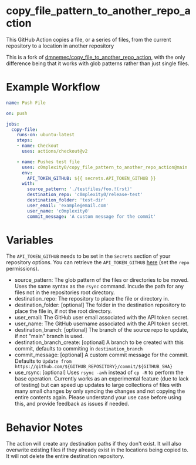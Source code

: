 # copy_file_pattern_to_another_repo_action
This GitHub Action copies a file, or a series of files, from the current repository to a location in another repository

This is a fork of [dmnemec/copy_file_to_another_repo_action](https://github.com/dmnemec/copy_file_to_another_repo_action), with the only difference being that it works with glob patterns rather than just single files.

# Example Workflow
```yaml
name: Push File

on: push

jobs:
  copy-file:
    runs-on: ubuntu-latest
    steps:
    - name: Checkout
      uses: actions/checkout@v2

    - name: Pushes test file
      uses: c0mplexity0/copy_file_pattern_to_another_repo_action@main
      env:
        API_TOKEN_GITHUB: ${{ secrets.API_TOKEN_GITHUB }}
      with:
        source_pattern: './testfiles/foo.!(rst)'
        destination_repo: 'c0mplexity0/release-test'
        destination_folder: 'test-dir'
        user_email: 'example@email.com'
        user_name: 'c0mplexity0'
        commit_message: 'A custom message for the commit'
```

# Variables

The `API_TOKEN_GITHUB` needs to be set in the `Secrets` section of your repository options. You can retrieve the `API_TOKEN_GITHUB` [here](https://github.com/settings/tokens) (set the `repo` permissions).

* source_pattern: The glob pattern of the files or directories to be moved. Uses the same syntax as the `rsync` command. Incude the path for any files not in the repositories root directory.
* destination_repo: The repository to place the file or directory in.
* destination_folder: [optional] The folder in the destination repository to place the file in, if not the root directory.
* user_email: The GitHub user email associated with the API token secret.
* user_name: The GitHub username associated with the API token secret.
* destination_branch: [optional] The branch of the source repo to update, if not "main" branch is used.
* destination_branch_create: [optional] A branch to be created with this commit, defaults to commiting in `destination_branch`
* commit_message: [optional] A custom commit message for the commit. Defaults to `Update from https://github.com/${GITHUB_REPOSITORY}/commit/${GITHUB_SHA}`
* use_rsync: [optional] Uses `rsync -avh` instead of `cp -R` to perform the base operation. Currently works as an experimental feature (due to lack of testing) but can speed up updates to large collections of files with many small changes by only syncing the changes and not copying the entire contents again. Please understand your use case before using this, and provide feedback as issues if needed.

# Behavior Notes
The action will create any destination paths if they don't exist. It will also overwrite existing files if they already exist in the locations being copied to. It will not delete the entire destination repository.
